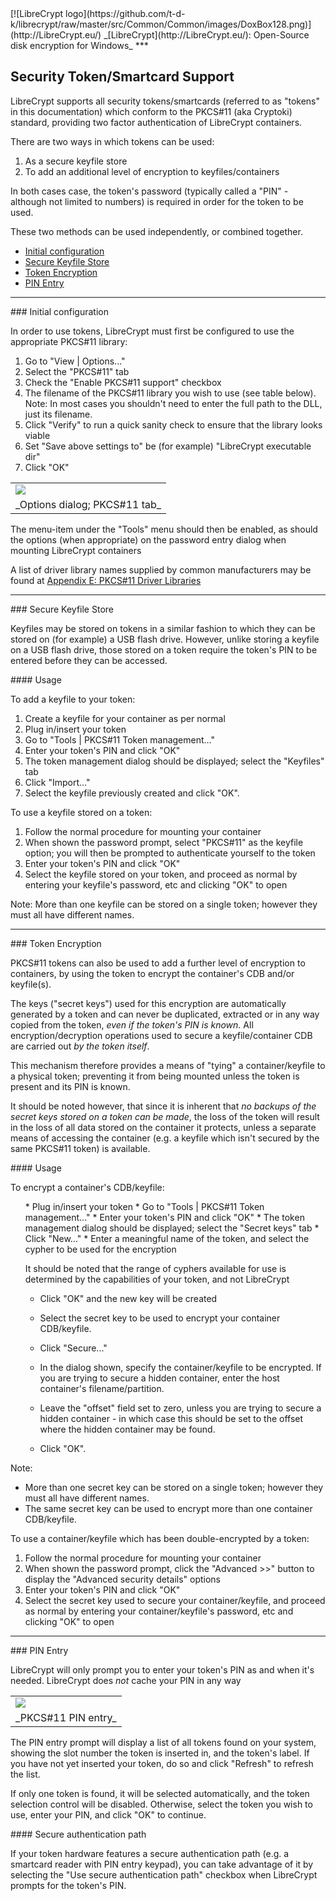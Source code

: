 

<meta content="text/html; charset=UTF-8" http-equiv="Content-Type">
<meta name="keywords" content="disk encryption, security, transparent, AES, plausible deniability, virtual drive, Linux, MS Windows, portable, USB drive, partition">
<meta name="description" content="LibreCrypt: An Open-Source transparent encryption program for PCs. With this software, you can create one or more &quot;containers&quot; on your PC - which appear as disks, anything written to these disks is automatically encrypted before being stored on your hard drive.">

<meta name="author" content="Sarah Dean">
<meta name="copyright" content="Copyright 2004, 2005, 2006, 2007, 2008 Sarah Dean 2015 tdk">


<TITLE>Security Token/Smartcard Support</TITLE>

<link href="https://raw.githubusercontent.com/t-d-k/librecrypt/master/docs/styles_common.css" rel="stylesheet" type="text/css">


<link rel="shortcut icon" href="https://github.com/t-d-k/librecrypt/raw/master/src/Common/Common/images/DoxBox.ico" type="image/x-icon">

<SPAN CLASS="master_link">
[![LibreCrypt logo](https://github.com/t-d-k/librecrypt/raw/master/src/Common/Common/images/DoxBox128.png)](http://LibreCrypt.eu/)
</SPAN>
<SPAN CLASS="master_title">
_[LibreCrypt](http://LibreCrypt.eu/): Open-Source disk encryption for Windows_
</SPAN>
***

      
            

## Security Token/Smartcard Support

LibreCrypt supports all security tokens/smartcards (referred to as "tokens" in this documentation) which conform to the PKCS#11 (aka Cryptoki) standard, providing two factor authentication of LibreCrypt containers.

There are two ways in which tokens can be used:

1. As a secure keyfile store
1. To add an additional level of encryption to keyfiles/containers

In both cases case, the token's password (typically called a "PIN" - although not limited to numbers) is required in order for the token to be used.

These two methods can be used independently, or combined together.

  * [Initial configuration](#level_3_heading_1)
  * [Secure Keyfile Store](#level_3_heading_2)
  * [Token Encryption](#level_3_heading_3)
  * [PIN Entry](#level_3_heading_4)

* * * 
<A NAME="level_3_heading_1">
### Initial configuration
</A>

In order to use tokens, LibreCrypt must first be configured to use the appropriate PKCS#11 library:

1. Go to "View | Options..." 
1. Select the "PKCS#11" tab
1. Check the "Enable PKCS#11 support" checkbox
1. The filename of the PKCS#11 library you wish to use (see table below). Note: In most cases you shouldn't need to enter the full path to the DLL, just its filename.
1. Click "Verify" to run a quick sanity check to ensure that the library looks viable
1. Set "Save above settings to" be (for example) "LibreCrypt executable dir"
1. Click "OK"

<TABLE WIDTH="100%" >
  <TR>
    <TD WIDTH="100%" class="screenshot_img" >
      <img BORDER="0" src="https://raw.githubusercontent.com/t-d-k/librecrypt/master/docs/images/screenshots/PC/PKCS11Options.png">
    </TD>
  </TR>
  <TR>
    <TD>       _Options dialog; PKCS#11 tab_     </TD>
  </TR>
</TABLE>

The menu-item under the "Tools" menu should then be enabled, as should
the options (when appropriate) on the password entry dialog when
mounting LibreCrypt containers

A list of driver library names supplied by common manufacturers may be found at [Appendix E: PKCS#11 Driver Libraries](pkcs11_drivers.md)

* * * 
<A NAME="level_3_heading_2">
### Secure Keyfile Store
</A>

Keyfiles may be stored on tokens in a similar fashion to which they can be stored on (for example) a USB flash drive. However, unlike storing a keyfile on a USB flash drive, those stored on a token require the token's PIN to be entered before they can be accessed.

<A NAME="level_4_heading_1">
#### Usage
</A>

To add a keyfile to your token:


1. Create a keyfile for your container as per normal
1. Plug in/insert your token
1. Go to "Tools | PKCS#11 Token management..."
1. Enter your token's PIN and click "OK"
1. The token management dialog should be displayed; select the "Keyfiles" tab
1. Click "Import..."
1. Select the keyfile previously created and click "OK".


To use a keyfile stored on a token:


1. Follow the normal procedure for mounting your container
1. When shown the password prompt, select "PKCS#11" as the keyfile option; you will then be prompted to authenticate yourself to the token
1. Enter your token's PIN and click "OK"
1. Select the keyfile stored on your token, and proceed as normal by entering your keyfile's password, etc and clicking "OK" to open


Note: More than one keyfile can be stored on a single token; however they must all have different names.

* * * 
<A NAME="level_3_heading_3">
### Token Encryption
</A>

PKCS#11 tokens can also be used to add a further level of encryption to containers, by using the token to encrypt the container's CDB and/or keyfile(s).

The keys ("secret keys") used for this encryption are automatically generated by a token and can never be duplicated, extracted or in any way copied from the token, _even if the token's PIN is known_. All encryption/decryption operations used to secure a keyfile/container CDB are carried out _by the token itself_.

This mechanism therefore provides a means of "tying" a container/keyfile to a physical token; preventing it from being mounted unless the token is present and its PIN is known.

It should be noted however, that since it is inherent that _no backups of the secret keys stored on a token can be made_, the loss of the token will result in the loss of all data stored on the container it protects, unless a separate means of accessing the container (e.g. a keyfile which isn't secured by the same PKCS#11 token) is available.

<A NAME="level_4_heading_2">
#### Usage
</A>

To encrypt a container's CDB/keyfile:

<OL>
* Plug in/insert your token
* Go to "Tools | PKCS#11 Token management..."
* Enter your token's PIN and click "OK"
* The token management dialog should be displayed; select the "Secret keys" tab
* Click "New..."
* Enter a meaningful name of the token, and select the cypher to be used for the encryption

It should be noted that the range of cyphers available for use is determined by the capabilities of your token, and not LibreCrypt
* Click "OK" and the new key will be created

* Select the secret key to be used to encrypt your container CDB/keyfile.
* Click "Secure..."

* In the dialog shown, specify the container/keyfile to be encrypted. If you are trying to secure a hidden container, enter the host container's filename/partition.
* Leave the "offset" field set to zero, unless you are trying to secure a hidden container - in which case this should be set to the offset where the hidden container may be found.
* Click "OK".
</OL>

Note:

* More than one secret key can be stored on a single token; however they must all have different names.
* The same secret key can be used to encrypt more than one container CDB/keyfile.


To use a container/keyfile which has been double-encrypted by a token:


1. Follow the normal procedure for mounting your container
1. When shown the password prompt, click the "Advanced >>" button to display the "Advanced security details" options
1. Enter your token's PIN and click "OK"
1. Select the secret key used to secure your container/keyfile, and proceed as normal by entering your container/keyfile's password, etc and clicking "OK" to open


* * * 
<A NAME="level_3_heading_4">
### PIN Entry
</A>

LibreCrypt will only prompt you to enter your token's PIN as and when it's needed. LibreCrypt does _not_ cache your PIN in any way

<TABLE WIDTH="100%" >
  <TR>
    <TD WIDTH="100%" class="screenshot_img" >
      <img BORDER="0" src="https://raw.githubusercontent.com/t-d-k/librecrypt/master/docs/images/screenshots/PC/PKCS11PINEntry.png">
    </TD>
  </TR>
  <TR>
    <TD>       _PKCS#11 PIN entry_     </TD>
  </TR>
</TABLE>

The PIN entry prompt will display a list of all tokens found on your system, showing the slot number the token is inserted in, and the token's label. If you have not yet inserted your token, do so and click "Refresh" to refresh the list.

If only one token is found, it will be selected automatically, and the token selection control will be disabled. Otherwise, select the token you wish to use, enter your PIN, and click "OK" to continue.

<A NAME="level_4_heading_3">
#### Secure authentication path
</A>

If your token hardware features a secure authentication path (e.g. a smartcard reader with PIN entry keypad), you can take advantage of it by selecting the "Use secure authentication path" checkbox when LibreCrypt prompts for the token's PIN.



